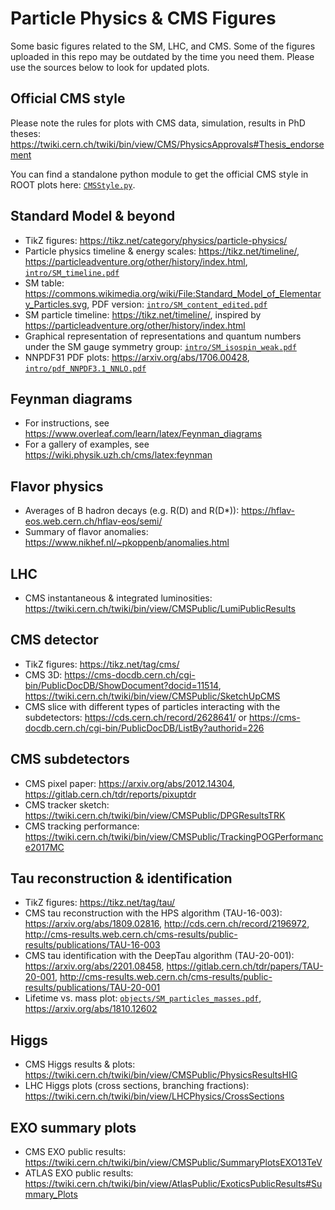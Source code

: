 # Particle Physics & CMS Figures
Some basic figures related to the SM, LHC, and CMS.
Some of the figures uploaded in this repo may be outdated by the time you need them.
Please use the sources below to look for updated plots.

## Official CMS style
Please note the rules for plots with CMS data, simulation, results in PhD theses:
https://twiki.cern.ch/twiki/bin/view/CMS/PhysicsApprovals#Thesis_endorsement

You can find a standalone python module to get the official CMS style in ROOT plots here:
[`CMSStyle.py`](https://github.com/cms-tau-pog/TauFW/blob/master/Plotter/python/plot/CMSStyle.py).

## Standard Model & beyond
- TikZ figures: https://tikz.net/category/physics/particle-physics/
- Particle physics timeline & energy scales: https://tikz.net/timeline/, https://particleadventure.org/other/history/index.html, [`intro/SM_timeline.pdf`](intro/SM_timeline.pdf)
- SM table: https://commons.wikimedia.org/wiki/File:Standard_Model_of_Elementary_Particles.svg, PDF version: [`intro/SM_content_edited.pdf`](intro/SM_content_edited.pdf)
- SM particle timeline: https://tikz.net/timeline/, inspired by https://particleadventure.org/other/history/index.html
- Graphical representation of representations and quantum numbers under the SM gauge symmetry group: [`intro/SM_isospin_weak.pdf`](intro/SM_isospin_weak.pdf)
- NNPDF31 PDF plots: https://arxiv.org/abs/1706.00428, [`intro/pdf_NNPDF3.1_NNLO.pdf`](intro/pdf_NNPDF3.1_NNLO.pdf)

## Feynman diagrams
- For instructions, see https://www.overleaf.com/learn/latex/Feynman_diagrams
- For a gallery of examples, see https://wiki.physik.uzh.ch/cms/latex:feynman

## Flavor physics
- Averages of B hadron decays (e.g. R(D) and R(D*)): https://hflav-eos.web.cern.ch/hflav-eos/semi/
- Summary of flavor anomalies: https://www.nikhef.nl/~pkoppenb/anomalies.html

## LHC
- CMS instantaneous & integrated luminosities: https://twiki.cern.ch/twiki/bin/view/CMSPublic/LumiPublicResults

## CMS detector
- TikZ figures: https://tikz.net/tag/cms/
- CMS 3D: https://cms-docdb.cern.ch/cgi-bin/PublicDocDB/ShowDocument?docid=11514, https://twiki.cern.ch/twiki/bin/view/CMSPublic/SketchUpCMS
- CMS slice with different types of particles interacting with the subdetectors: https://cds.cern.ch/record/2628641/ or https://cms-docdb.cern.ch/cgi-bin/PublicDocDB/ListBy?authorid=226

## CMS subdetectors
- CMS pixel paper: https://arxiv.org/abs/2012.14304, https://gitlab.cern.ch/tdr/reports/pixuptdr
- CMS tracker sketch: https://twiki.cern.ch/twiki/bin/view/CMSPublic/DPGResultsTRK
- CMS tracking performance: https://twiki.cern.ch/twiki/bin/view/CMSPublic/TrackingPOGPerformance2017MC

## Tau reconstruction & identification
- TikZ figures: https://tikz.net/tag/tau/
- CMS tau reconstruction with the HPS algorithm (TAU-16-003): https://arxiv.org/abs/1809.02816, http://cds.cern.ch/record/2196972, http://cms-results.web.cern.ch/cms-results/public-results/publications/TAU-16-003
- CMS tau identification with the DeepTau algorithm (TAU-20-001): https://arxiv.org/abs/2201.08458, https://gitlab.cern.ch/tdr/papers/TAU-20-001, http://cms-results.web.cern.ch/cms-results/public-results/publications/TAU-20-001
- Lifetime vs. mass plot: [`objects/SM_particles_masses.pdf`](objects/SM_particles_masses.pdf), https://arxiv.org/abs/1810.12602

## Higgs
- CMS Higgs results & plots: https://twiki.cern.ch/twiki/bin/view/CMSPublic/PhysicsResultsHIG
- LHC Higgs plots (cross sections, branching fractions): https://twiki.cern.ch/twiki/bin/view/LHCPhysics/CrossSections

## EXO summary plots
- CMS EXO public results: https://twiki.cern.ch/twiki/bin/view/CMSPublic/SummaryPlotsEXO13TeV
- ATLAS EXO public results: https://twiki.cern.ch/twiki/bin/view/AtlasPublic/ExoticsPublicResults#Summary_Plots
